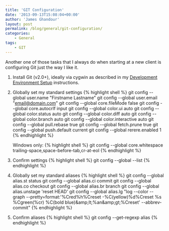 ```yaml
---
title: 'GIT Configuration'
date: '2013-09-13T15:08:04+00:00'
author: 'James Ghandour'
layout: post
permalink: /blog/general/git-configuration/
categories:
    - General
tags:
    - GIT
---
```


Another one of those tasks that I always do when starting at a new client is configuring Git just the way I like it.

1. Install Git (v2.0+), ideally via cygwin as described in my [Development Environment Setup](https://www.jagsits.com/blog/general/development-environment-setup/) instructions.
2. Globally set my standard settings
    {% highlight shell %}
    git config --global user.name "Firstname Lastname"
    git config --global user.email "email@domain.com"
    git config --global core.fileMode false
    git config --global core.autocrlf input
    git config --global color.ui auto
    git config --global color.status auto
    git config --global color.diff auto
    git config --global color.branch auto
    git config --global color.interactive auto
    git config --global pull.rebase true
    git config --global fetch.prune true
    git config --global push.default current
    git config --global rerere.enabled 1
    {% endhighlight %}
    
    Windows only:
    {% highlight shell %}
    git config --global core.whitespace trailing-space,space-before-tab,cr-at-eol
    {% endhighlight %}
3. Confirm settings
   {% highlight shell %}
    git config --global --list
    {% endhighlight %}
4. Globally set my standard aliases
    {% highlight shell %}
    git config --global alias.st status
    git config --global alias.ci commit
    git config --global alias.co checkout
    git config --global alias.br branch
    git config --global alias.unstage 'reset HEAD'
    git config --global alias.lg "log --color --graph --pretty=format:'%Cred%h%Creset -%C(yellow)%d%Creset %s %Cgreen(%cr) %C(bold blue)&amp;amp;lt;%an&amp;amp;gt;%Creset' --abbrev-commit"
    {% endhighlight %}
5. Confirm aliases
    {% highlight shell %}
    git config --get-regexp alias
    {% endhighlight %}